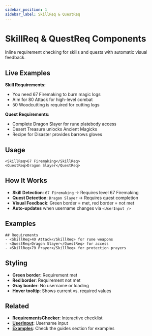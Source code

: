 ```yaml
---
sidebar_position: 1
sidebar_label: SkillReq & QuestReq
---
```


# SkillReq & QuestReq Components

Inline requirement checking for skills and quests with automatic visual feedback.

## Live Examples

**Skill Requirements:**
- You need <SkillReq>67 Firemaking</SkillReq> to burn magic logs
- Aim for <SkillReq>80 Attack</SkillReq> for high-level combat
- <SkillReq>50 Woodcutting</SkillReq> is required for cutting logs

**Quest Requirements:**
- Complete <QuestReq>Dragon Slayer</QuestReq> for rune platebody access
- <QuestReq>Desert Treasure</QuestReq> unlocks Ancient Magicks
- <QuestReq>Recipe for Disaster</QuestReq> provides barrows gloves

## Usage

```mdx
<SkillReq>67 Firemaking</SkillReq>
<QuestReq>Dragon Slayer</QuestReq>
```

## How It Works

- **Skill Detection**: `67 Firemaking` → Requires level 67 Firemaking
- **Quest Detection**: `Dragon Slayer` → Requires quest completion
- **Visual Feedback**: Green border = met, red border = not met
- **Auto-updates** when username changes via `<UserInput />`

## Examples

```mdx
## Requirements
- <SkillReq>40 Attack</SkillReq> for rune weapons
- <QuestReq>Dragon Slayer</QuestReq> for access
- <SkillReq>70 Prayer</SkillReq> for protection prayers
```

## Styling

- **Green border**: Requirement met
- **Red border**: Requirement not met
- **Gray border**: No username or loading
- **Hover tooltip**: Shows current vs. required values

## Related

- **[RequirementsChecker](./requirements-checker)**: Interactive checklist
- **[UserInput](./user-input)**: Username input
- **[Examples](../../../guides)**: Check the guides section for examples